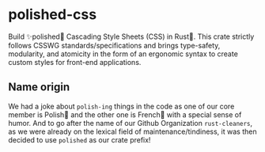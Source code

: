 # polished-css

Build ✨polished🪽 Cascading Style Sheets (CSS) in Rust🦀. This crate strictly follows CSSWG standards/specifications and brings type-safety, modularity, and atomicity in the form of an ergonomic syntax to create custom styles for front-end applications.

## Name origin

We had a joke about `polish-ing` things in the code as one of our core member is Polish🪽 and the other one is French🥖 with a special sense of humor.
And to go after the name of our Github Organization `rust-cleaners`, as we were already on the lexical field of maintenance/tindiness, it was then decided to use `polished` as our crate prefix!

